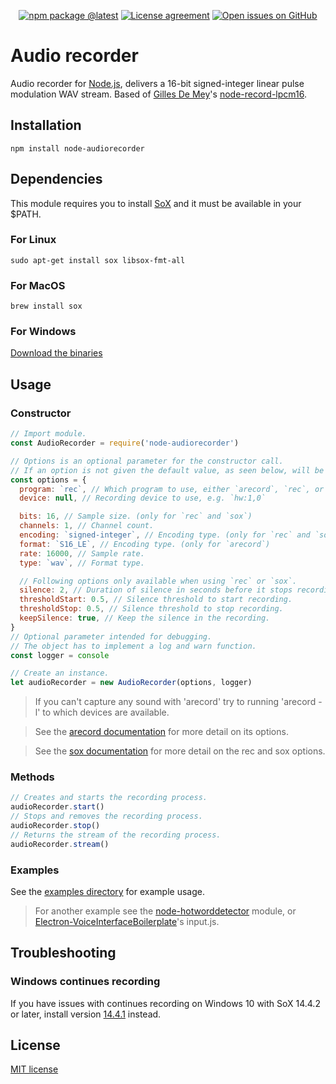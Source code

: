 <div align="center">

[![npm package @latest](https://img.shields.io/npm/v/node-audiorecorder.svg?label=npm@latest&style=flat-square&maxAge=3600)](https://npmjs.com/package/node-audiorecorder)
[![License agreement](https://img.shields.io/github/license/redkenrok/node-audiorecorder.svg?style=flat-square&maxAge=86400)](https://github.com/redkenrok/node-audiorecorder/blob/master/LICENSE)
[![Open issues on GitHub](https://img.shields.io/github/issues/redkenrok/node-audiorecorder.svg?style=flat-square&maxAge=86400)](https://github.com/redkenrok/node-audiorecorder/issues)

</div>

# Audio recorder

Audio recorder for [Node.js](https://nodejs.org/), delivers a 16-bit signed-integer linear pulse modulation WAV stream. Based of [Gilles De Mey](https://github.com/gillesdemey)'s [node-record-lpcm16](https://github.com/gillesdemey/node-record-lpcm16).

## Installation

```
npm install node-audiorecorder
```

## Dependencies

This module requires you to install [SoX](http://sox.sourceforge.net/) and it must be available in your \$PATH.

### For Linux

```
sudo apt-get install sox libsox-fmt-all
```

### For MacOS

```
brew install sox
```

### For Windows

[Download the binaries](http://sourceforge.net/projects/sox/files/latest/download)

## Usage

### Constructor

```javascript
// Import module.
const AudioRecorder = require('node-audiorecorder')

// Options is an optional parameter for the constructor call.
// If an option is not given the default value, as seen below, will be used.
const options = {
  program: `rec`, // Which program to use, either `arecord`, `rec`, or `sox`.
  device: null, // Recording device to use, e.g. `hw:1,0`

  bits: 16, // Sample size. (only for `rec` and `sox`)
  channels: 1, // Channel count.
  encoding: `signed-integer`, // Encoding type. (only for `rec` and `sox`)
  format: `S16_LE`, // Encoding type. (only for `arecord`)
  rate: 16000, // Sample rate.
  type: `wav`, // Format type.

  // Following options only available when using `rec` or `sox`.
  silence: 2, // Duration of silence in seconds before it stops recording.
  thresholdStart: 0.5, // Silence threshold to start recording.
  thresholdStop: 0.5, // Silence threshold to stop recording.
  keepSilence: true, // Keep the silence in the recording.
}
// Optional parameter intended for debugging.
// The object has to implement a log and warn function.
const logger = console

// Create an instance.
let audioRecorder = new AudioRecorder(options, logger)
```

> If you can't capture any sound with 'arecord' try to running 'arecord -l' to which devices are available.

> See the [arecord documentation](https://linux.die.net/man/1/arecord) for more detail on its options.

> See the [sox documentation](http://sox.sourceforge.net/Docs/Documentation) for more detail on the rec and sox options.

### Methods

```javascript
// Creates and starts the recording process.
audioRecorder.start()
// Stops and removes the recording process.
audioRecorder.stop()
// Returns the stream of the recording process.
audioRecorder.stream()
```

### Examples

See the [examples directory](https://github.com/RedKenrok/node-audiorecorder/tree/master/examples) for example usage.

> For another example see the [node-hotworddetector](https://github.com/RedKenrok/node-hotworddetector) module, or [Electron-VoiceInterfaceBoilerplate](https://github.com/RedKenrok/Electron-VoiceInterfaceBoilerplate)'s input.js.

## Troubleshooting

### Windows continues recording

If you have issues with continues recording on Windows 10 with SoX 14.4.2 or later, install version [14.4.1](https://sourceforge.net/projects/sox/files/sox/14.4.1/) instead.

## License

[MIT license](https://github.com/redkenrok/node-audiorecorder/blob/master/LICENSE)
